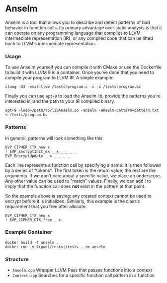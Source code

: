 # Anselm

Anselm is a tool that allows you to describe and detect patterns of bad behavior in function calls. Its primary advantage over static analysis is that it can operate on any programming language that compiles to LLVM intermediate representation (IR), or any compiled code that can be lifted back to LLVM's intermediate representation.

### Usage
To use Anselm yourself you can compile it with CMake or use the Dockerfile to build it with LLVM 9 in a container. Once you've done that you need to compile your program to LLVM IR. A simple example:
```
clang -O3 -emit-llvm /tests/program.c -c -o /tests/program.bc
```
Finally you can use `opt-9` to load the Anselm lib, provide the patterns you're interested in, and the path to your IR compiled binary.
```
opt-9 -load=/path/to/libAnselm.so -anselm -anselm-pattern=pattern.txt < /tests/program.bc
```

### Patterns
In general, patterns will look something like this:
```
EVP_CIPHER_CTX_new x
! EVP_EncryptInit_ex _ x _ _ _ _
EVP_EncryptUpdate _ x _ _ _ _
```

Each line represents a function call by specifying a name. It is then followed by a series of "tokens". The first token is the return value; the rest are the arguments. If we don't care about a specific value, we place an underscore. Any other value can be used to "match" values. Finally, we can add ! to imply that the function call does **not** exist in the pattern at that point.

So the example above is saying: any created context cannot be used to encrypt before it is initialized. Similarly, this example is the classic requirement that you free after allocate:
```
EVP_CIPHER_CTX_new x
! EVP_CIPHER_CTX_free _ x
```

### Example Container
```
docker build -t anselm .
docker run -v $(pwd)/tests:/tests --rm anselm
```

### Structure
* `Anselm.cpp` Wrapper LLVM Pass that passes functions into a context
* `Context.cpp` Searches for a specific function call pattern in a function
